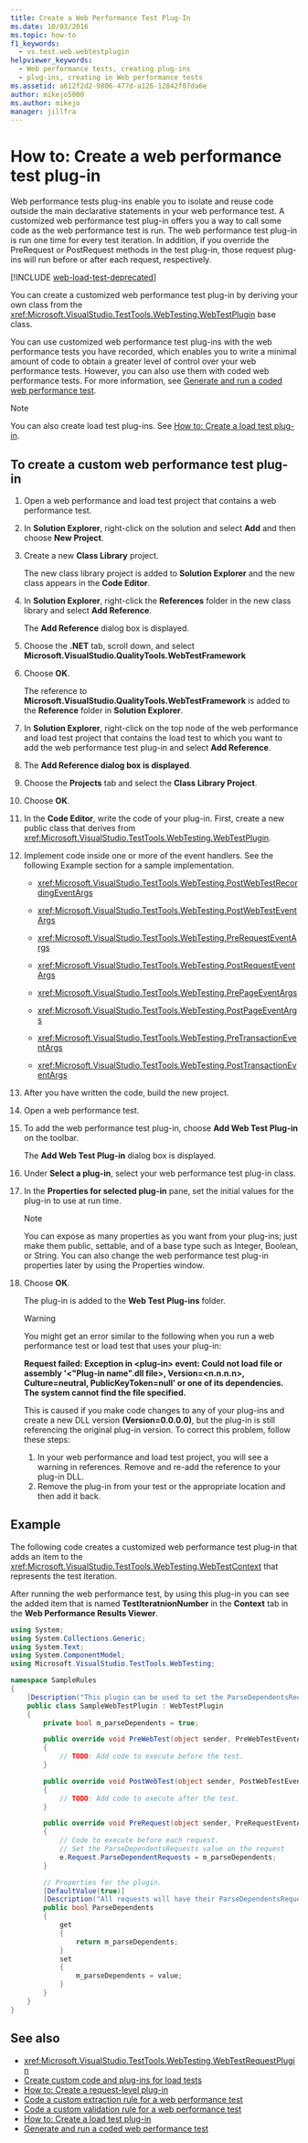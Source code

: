 ```yaml
---
title: Create a Web Performance Test Plug-In
ms.date: 10/03/2016
ms.topic: how-to
f1_keywords: 
  - vs.test.web.webtestplugin
helpviewer_keywords: 
  - Web performance tests, creating plug-ins
  - plug-ins, creating in Web performance tests
ms.assetid: a612f2d2-9806-477d-a126-12842f07da6e
author: mikejo5000
ms.author: mikejo
manager: jillfra
---
```

# How to: Create a web performance test plug-in

Web performance tests plug-ins enable you to isolate and reuse code outside the main declarative statements in your web performance test. A customized web performance test plug-in offers you a way to call some code as the web performance test is run. The web performance test plug-in is run one time for every test iteration. In addition, if you override the PreRequest or PostRequest methods in the test plug-in, those request plug-ins will run before or after each request, respectively.

[!INCLUDE [web-load-test-deprecated](includes/web-load-test-deprecated.md)]

You can create a customized web performance test plug-in by deriving your own class from the <xref:Microsoft.VisualStudio.TestTools.WebTesting.WebTestPlugin> base class.

You can use customized web performance test plug-ins with the web performance tests you have recorded, which enables you to write a minimal amount of code to obtain a greater level of control over your web performance tests. However, you can also use them with coded web performance tests. For more information, see [Generate and run a coded web performance test](../test/generate-and-run-a-coded-web-performance-test.md).

> [!NOTE]
> You can also create load test plug-ins. See [How to: Create a load test plug-in](../test/how-to-create-a-load-test-plug-in.md).

## To create a custom web performance test plug-in

1. Open a web performance and load test project that contains a web performance test.

2. In **Solution Explorer**, right-click on the solution and select **Add** and then choose **New Project**.

3. Create a new **Class Library** project.

   The new class library project is added to **Solution Explorer** and the new class appears in the **Code Editor**.

4. In **Solution Explorer**, right-click the **References** folder in the new class library and select **Add Reference**.

   The **Add Reference** dialog box is displayed.

5. Choose the **.NET** tab, scroll down, and select **Microsoft.VisualStudio.QualityTools.WebTestFramework**

6. Choose **OK**.

     The reference to **Microsoft.VisualStudio.QualityTools.WebTestFramework** is added to the **Reference** folder in **Solution Explorer**.

7. In **Solution Explorer**, right-click on the top node of the web performance and load test project that contains the load test to which you want to add the web performance test plug-in and select **Add Reference**.

8. The **Add Reference dialog box is displayed**.

9. Choose the **Projects** tab and select the **Class Library Project**.

10. Choose **OK**.

11. In the **Code Editor**, write the code of your plug-in. First, create a new public class that derives from <xref:Microsoft.VisualStudio.TestTools.WebTesting.WebTestPlugin>.

12. Implement code inside one or more of the event handlers. See the following Example section for a sample implementation.

    - <xref:Microsoft.VisualStudio.TestTools.WebTesting.PostWebTestRecordingEventArgs>

    - <xref:Microsoft.VisualStudio.TestTools.WebTesting.PostWebTestEventArgs>

    - <xref:Microsoft.VisualStudio.TestTools.WebTesting.PreRequestEventArgs>

    - <xref:Microsoft.VisualStudio.TestTools.WebTesting.PostRequestEventArgs>

    - <xref:Microsoft.VisualStudio.TestTools.WebTesting.PrePageEventArgs>

    - <xref:Microsoft.VisualStudio.TestTools.WebTesting.PostPageEventArgs>

    - <xref:Microsoft.VisualStudio.TestTools.WebTesting.PreTransactionEventArgs>

    - <xref:Microsoft.VisualStudio.TestTools.WebTesting.PostTransactionEventArgs>

13. After you have written the code, build the new project.

14. Open a web performance test.

15. To add the web performance test plug-in, choose **Add Web Test Plug-in** on the toolbar.

     The **Add Web Test Plug-in** dialog box is displayed.

16. Under **Select a plug-in**, select your web performance test plug-in class.

17. In the **Properties for selected plug-in** pane, set the initial values for the plug-in to use at run time.

    > [!NOTE]
    > You can expose as many properties as you want from your plug-ins; just make them public, settable, and of a base type such as Integer, Boolean, or String. You can also change the web performance test plug-in properties later by using the Properties window.

18. Choose **OK**.

     The plug-in is added to the **Web Test Plug-ins** folder.

    > [!WARNING]
    > You might get an error similar to the following when you run a web performance test or load test that uses your plug-in:
    >
    > **Request failed: Exception in \<plug-in> event: Could not load file or assembly '\<"Plug-in name".dll file>, Version=\<n.n.n.n>, Culture=neutral, PublicKeyToken=null' or one of its dependencies. The system cannot find the file specified.**
    >
    > This is caused if you make code changes to any of your plug-ins and create a new DLL version **(Version=0.0.0.0)**, but the plug-in is still referencing the original plug-in version. To correct this problem, follow these steps:
    >
    > 1. In your web performance and load test project, you will see a warning in references. Remove and re-add the reference to your plug-in DLL.
    > 2. Remove the plug-in from your test or the appropriate location and then add it back.

## Example

The following code creates a customized web performance test plug-in that adds an item to the <xref:Microsoft.VisualStudio.TestTools.WebTesting.WebTestContext> that represents the test iteration.

After running the web performance test, by using this plug-in you can see the added item that is named **TestIteratnionNumber** in the **Context** tab in the **Web Performance Results Viewer**.

```csharp
using System;
using System.Collections.Generic;
using System.Text;
using System.ComponentModel;
using Microsoft.VisualStudio.TestTools.WebTesting;

namespace SampleRules
{
    [Description("This plugin can be used to set the ParseDependentsRequests property for each request")]
    public class SampleWebTestPlugin : WebTestPlugin
    {
        private bool m_parseDependents = true;

        public override void PreWebTest(object sender, PreWebTestEventArgs e)
        {
            // TODO: Add code to execute before the test.
        }

        public override void PostWebTest(object sender, PostWebTestEventArgs e)
        {
            // TODO: Add code to execute after the test.
        }

        public override void PreRequest(object sender, PreRequestEventArgs e)
        {
            // Code to execute before each request.
            // Set the ParseDependentsRequests value on the request
            e.Request.ParseDependentRequests = m_parseDependents;
        }

        // Properties for the plugin.
        [DefaultValue(true)]
        [Description("All requests will have their ParseDependentsRequests property set to this value")]
        public bool ParseDependents
        {
            get
            {
                return m_parseDependents;
            }
            set
            {
                m_parseDependents = value;
            }
        }
    }
}
```

## See also

- <xref:Microsoft.VisualStudio.TestTools.WebTesting.WebTestRequestPlugin>
- [Create custom code and plug-ins for load tests](../test/create-custom-code-and-plug-ins-for-load-tests.md)
- [How to: Create a request-level plug-in](../test/how-to-create-a-request-level-plug-in.md)
- [Code a custom extraction rule for a web performance test](../test/code-a-custom-extraction-rule-for-a-web-performance-test.md)
- [Code a custom validation rule for a web performance test](../test/code-a-custom-validation-rule-for-a-web-performance-test.md)
- [How to: Create a load test plug-in](../test/how-to-create-a-load-test-plug-in.md)
- [Generate and run a coded web performance test](../test/generate-and-run-a-coded-web-performance-test.md)
